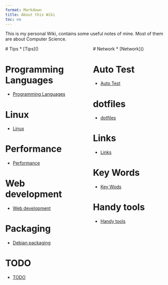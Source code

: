 ```yaml
---
format: Markdown
title: About this Wiki
toc: no
---
```


This is my personal Wiki, contains some useful notes of mine.
Most of them are about Computer Science.

<div style="widty:100%; height:600px;">
<div style="heigh:100px; width:45%; float:left;">
# Tips
* [Tips]()

# Programming Languages
* [Programming Languages]()

# Linux
* [Linux]()

# Performance
* [Performance]()

# Web development
* [Web development]()

# Packaging
* [Debian packaging]()

# TODO
* [TODO]()
</div>

<div style="heigh:100px; width:45%; float:right;">
# Network
* [Network]()

# Auto Test
* [Auto Test]()
 
# dotfiles
* [dotfiles]()

# Links
* [Links]()

# Key Words
* [Key Wods]()

# Handy tools
* [Handy tools]()
</div>
</div>